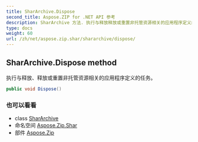 ```yaml
---
title: SharArchive.Dispose
second_title: Aspose.ZIP for .NET API 参考
description: SharArchive 方法. 执行与释放释放或重置非托管资源相关的应用程序定义的任务
type: docs
weight: 60
url: /zh/net/aspose.zip.shar/shararchive/dispose/
---
```

## SharArchive.Dispose method

执行与释放、释放或重置非托管资源相关的应用程序定义的任务。

```csharp
public void Dispose()
```

### 也可以看看

* class [SharArchive](../)
* 命名空间 [Aspose.Zip.Shar](../../shararchive/)
* 部件 [Aspose.Zip](../../../)


